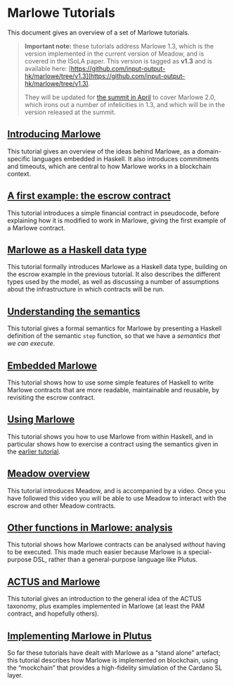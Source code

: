 # Marlowe Tutorials

This document gives an overview of a set of Marlowe tutorials.

> __Important note:__ these tutorials address Marlowe 1.3, which 
> is the version implemented in the current version of Meadow,
> and is covered in the ISoLA paper. This version is tagged as **v1.3**
> and is available here: [https://github.com/input-output-hk/marlowe/tree/v1.3](https://github.com/input-output-hk/marlowe/tree/v1.3).
>
> They will be updated for [the summit in April](https://iohksummit.io) to cover Marlowe 2.0, which irons out
> a number of infelicities in 1.3, and which will be in the version released at the summit.

##  [Introducing Marlowe](./introducing-marlowe.md)

This tutorial gives an overview of the ideas behind Marlowe, as a domain-specific languages embedded in Haskell. It also introduces commitments and timeouts, which are central to how Marlowe works in a blockchain context. 

## [A first example: the escrow contract](./escrow-ex.md)

This tutorial introduces a simple financial contract in pseudocode, before explaining how it is modified to work in Marlowe, giving the first example of a Marlowe contract.

## [Marlowe as a Haskell data type](./marlowe-data.md)

This tutorial formally introduces Marlowe as a Haskell data type, building on the escrow example in the previous tutorial. It also describes the different types used by the model, as well as discussing a number of assumptions about the infrastructure in which contracts will be run.

## [Understanding the semantics](./marlowe-semantics.md)

This tutorial gives a formal semantics for Marlowe by presenting a Haskell definition of the semantic `step` function, so that we have a _semantics that we can execute_. 

## [Embedded Marlowe](./embedded-marlowe.md)

This tutorial shows how to use some simple features of Haskell to write Marlowe contracts that are more readable, maintainable and reusable, by revisiting the  escrow contract.

## [Using Marlowe](./using-marlowe.md)

This tutorial shows you how to use Marlowe from within Haskell, and in particular shows how to exercise a contract using the semantics given in the [earlier tutorial](./marlowe-semantics.md).

## [Meadow overview](./meadow-overview.md) 

This tutorial introduces Meadow, and is accompanied by a video. Once you have followed this video you will be able to use Meadow to interact with the escrow and other Meadow contracts.

## [Other functions in Marlowe: analysis](./analysis.md)

This tutorial shows how Marlowe contracts can be analysed _without_ having to be executed. This made much easier because Marlowe is a special-purpose DSL, rather than a general-purpose language like Plutus.

## [ACTUS and Marlowe](./actus-marlowe.md)

This tutorial gives an introduction to the general idea of the ACTUS taxonomy, plus examples implemented in Marlowe (at least the PAM contract, and hopefully others).

## [Implementing Marlowe in Plutus](./marlowe-plutus.md)

So far these tutorials have dealt with Marlowe as a “stand alone” artefact; this tutorial describes how Marlowe is implemented on blockchain, using the “mockchain” that provides a high-fidelity simulation of the Cardano SL layer.

